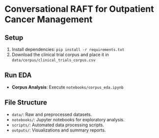 # Conversational RAFT for Outpatient Cancer Management

## Setup
1. Install dependencies: `pip install -r requirements.txt`
2. Download the clinical trial corpus and place it in `data/corpus/clinical_trials_corpus.csv`

## Run EDA
- **Corpus Analysis**: Execute `notebooks/corpus_eda.ipynb`

## File Structure
- `data/`: Raw and preprocessed datasets.
- `notebooks/`: Jupyter notebooks for exploratory analysis.
- `scripts/`: Automated data processing scripts.
- `outputs/`: Visualizations and summary reports.